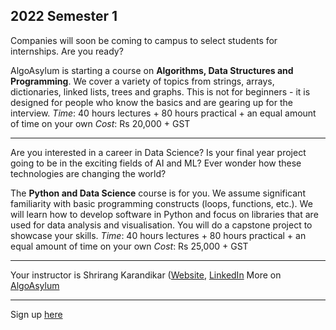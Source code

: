 ## 2022 Semester 1

Companies will soon be coming to campus to select students for internships.
Are you ready?

AlgoAsylum is starting a course on **Algorithms, Data Structures and Programming**.
We cover a variety of topics from strings, arrays, dictionaries, linked lists, trees and graphs. This is not for beginners - it is designed for people who know the basics and are gearing up for the interview. 
*Time*: 40 hours lectures + 80 hours practical + an equal amount of time on your own
*Cost*: Rs 20,000 + GST

---

Are you interested in a career in Data Science? Is your final year project going to be in the exciting fields of AI and ML? Ever wonder how these technologies are changing the world?

The **Python and Data Science** course is for you.
We assume significant familiarity with basic programming constructs (loops, functions, etc.). We will learn how to develop software in Python and focus on libraries that are used for data analysis and visualisation. You will do a capstone project to showcase your skills.
*Time*: 40 hours lectures + 80 hours practical + an equal amount of time on your own
*Cost*: Rs 25,000 + GST

---

Your instructor is Shrirang Karandikar ([Website](https://shrirang.karandikar.org), [LinkedIn](https://www.linkedin.com/in/shrirang-karandikar-17298a25/) 
More on [AlgoAsylum](http://www.algoasylum.com)

---

Sign up [here](https://forms.gle/1wCWdAqW5iQMafyZ6) 

